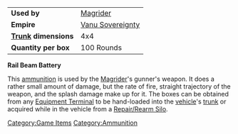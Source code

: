 |                                             |                                                    |
| ------------------------------------------- | -------------------------------------------------- |
| **Used by**                                 | [Magrider](Magrider.md)                 |
| **Empire**                                  | [Vanu Sovereignty](Vanu_Sovereignty.md) |
| **[Trunk](Trunk.md) dimensions** | 4x4                                                |
| **Quantity per box**                        | 100 Rounds                                         |

**Rail Beam Battery**

This [ammunition](ammunition.md) is used by the
[Magrider](Magrider.md)'s gunner's weapon. It does a rather
small amount of damage, but the rate of fire, straight trajectory of the
weapon, and the splash damage make up for it. The boxes can be obtained
from any [Equipment Terminal](Equipment_Terminal.md) to be
hand-loaded into the [vehicle](vehicle.md)'s
[trunk](trunk.md) or acquired while in the vehicle from a
[Repair/Rearm Silo](Repair_Rearm_Silo.md).

[Category:Game Items](Category:Game_Items.md)
[Category:Ammunition](Category:Ammunition.md)
